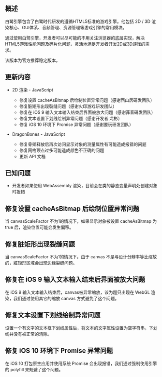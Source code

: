
## 概述

白鹭引擎包含了白鹭时代研发的遵循HTML5标准的游戏引擎。他包括 2D / 3D 渲染核心、GUI体系、音频管理、资源管理等游戏引擎的常用模块。

通过使用白鹭引擎，开发者可以尽可能的不用关注浏览器的底层实现，解决HTML5游戏性能问题及碎片化问题，灵活地满足开发者开发2D或3D游戏的需求。

该版本为官方推荐稳定版本。

## 更新内容

* 2D 渲染 - JavaScript
    * 修复设置 cacheAsBitmap 后绘制位置异常问题（感谢西山居研发团队）
    * 修复脏矩形出现裂缝问题（感谢火印游戏研发团队）
    * 修复在 iOS 9 输入文本输入结束后界面被放大问题（感谢菲音研发团队）
    * 修复文本设置下划线绘制异常问题（感谢开发者 龙彬）
    * 修复 iOS 10 环境下 Promise 异常问题（感谢要玩研发团队）

* DragonBones - JavaScript
    * 修复骨架释放后再次访问显示对象的测量属性有可能造成报错的问题
    * 修复网格顶点过多可能造成颜色不正确的问题
    * 更新 API 文档

## 已知问题

* 开发者如果使用 WebAssembly 渲染，目前会在类的静态变量声明处创建对象时报错

## 修复设置 cacheAsBitmap 后绘制位置异常问题
当 canvasScaleFactor 不为1的情况下，如果显示对象被设置 cacheAsBitmap 为 true 后，渲染位置可能会发生偏移。

## 修复脏矩形出现裂缝问题
当 canvasScaleFactor 不为1的情况下，由于 canvas 不是与设计分辨率等比缩放的，脏矩形区域会出现边缘裂缝问题。

## 修复在 iOS 9 输入文本输入结束后界面被放大问题
在 iOS 9 输入文本输入结束后，canvas被异常缩放，该为题只出现在 WebGL 渲染，我们通过使用其它的缩放 canvas 方式避免了这个问题。

## 修复文本设置下划线绘制异常问题
设置一个有文字的文本框下划线属性后，将文本的文字属性设置为空字符串，下划线并没有被正常的清除。

## 修复 iOS 10 环境下 Promise 异常问题
在 iOS 10 打包原生应用并使用系统 Promise 会出现报错，我们通过强制使用引擎的 polyfill 来规避了这个问题。
